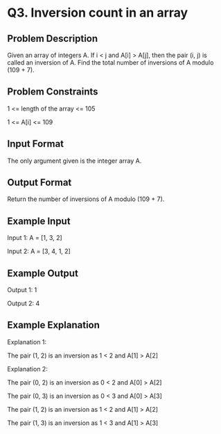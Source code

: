 # Q3. Inversion count in an array
## Problem Description
Given an array of integers A. If i < j and A[i] > A[j], then the pair (i, j) is called an inversion of A. Find the total number of inversions of A modulo (109 + 7).

## Problem Constraints
1 <= length of the array <= 105

1 <= A[i] <= 109

## Input Format
The only argument given is the integer array A.

## Output Format
Return the number of inversions of A modulo (109 + 7).

## Example Input
Input 1:
A = [1, 3, 2]

Input 2:
A = [3, 4, 1, 2]

## Example Output
Output 1:
1

Output 2:
4

## Example Explanation
Explanation 1:

The pair (1, 2) is an inversion as 1 < 2 and A[1] > A[2]

Explanation 2:

The pair (0, 2) is an inversion as 0 < 2 and A[0] > A[2]

The pair (0, 3) is an inversion as 0 < 3 and A[0] > A[3]

The pair (1, 2) is an inversion as 1 < 2 and A[1] > A[2]

The pair (1, 3) is an inversion as 1 < 3 and A[1] > A[3]

